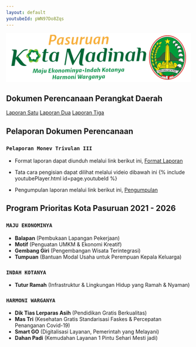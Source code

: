```yaml
---
layout: default
youtubeId: pWN97Do8Zqs
---
```


![Banner](assets/biscuit.png)
## Dokumen Perencanaan Perangkat Daerah
[Laporan Satu](https://bit.ly/RenstraPD_Sosbudpem)
[Laporan Dua](https://bit.ly/RPJMD_KoPas)
[Laporan Tiga](https://bit.ly/RenjaPD_Sosbud2023)

## Pelaporan Dokumen Perencanaan
### `Pelaporan Monev Trivulan III`
* Format laporan dapat diunduh melalui link berikut ini, [Format Laporan](https://bit.ly/Berkas_MonevTBIII)

* Tata cara pengisian dapat dilihat melalui videio dibawah ini
 {% include youtubePlayer.html id=page.youtubeId %}
 
* Pengumpulan laporan melalui link berikut ini, [Pengumpulan](https://bit.ly/Pengumpulan_MonevTBIII)

## Program Prioritas Kota Pasuruan 2021 - 2026
### `MAJU EKONOMINYA`
  * **Balapan** (Pembukaan Lapangan Pekerjaan)
  * **Motif** (Penguatan UMKM & Ekonomi Kreatif)
  * **Gembang Giri** (Pengembangan Wisata Terintegrasi)
  * **Tumpuan** (Bantuan Modal Usaha untuk Perempuan Kepala Keluarga)

### `INDAH KOTANYA`
  * **Tutur Ramah** (Infrastruktur & Lingkungan Hidup yang Ramah & Nyaman)

### `HARMONI WARGANYA`
  * **Dik Tias  Lerparas Asih** (Pendidikan Gratis Berkualitas)
  * **Mas Tri** (Kesehatan Gratis Standarisasi Faskes & Percepatan Penanganan Covid-19)
  * **Smart GO** (Digitalisasi Layanan, Pemerintah yang Melayani)
  * **Dahan Padi** (Kemudahan Layanan 1 Pintu Sehari Mesti jadi)
